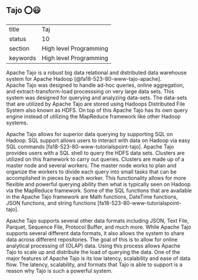 ## Tajo :o::smiley:


|          |                        |
| -------- | ---------------------- |
| title    | Taj                    | 
| status   | 10                     |
| section  | High level Programming |
| keywords | High level Programming |


Apache Tajo is a robust big data relational and distributed data warehouse system for Apache Hadoop [@fa18-523-80-www-tajo-apache].  
Apache Tajo was designed to handle ad-hoc queries, online aggregation, and extract-transform-load processsing on very large data sets. 
This system was designed for querying and analyzing data-sets.  The data-sets that are utilized by Apache Tajo are stored using Hadoops Distributed File System also known as HDFS.  On top of this Apache Tajo has its own query engine instead of utilizing the MapReduce framework like other Hadoop systems.  

Apache Tajo allows for superior data querying by supporting SQL on Hadoop.  SQL support allows users to interact with data on Hadoop via easy SQL commands [fa18-523-80-www-tutorialspoint-tajo]. Apache Tajo provides users with a SQL shell to query the HDFS data sets.
Clusters are utilized on this framework to carry out queries.  Clusters are made up of a master node and several workers.
The master node works to plan and organize the workers to divide each query into small tasks that can be accomplished in pieces by each worker.  This functionality allows for more flexible and powerful querying ability then what is typically seen on Hadoop via the MapReduce framework.
Some of the SQL functions that are available in the Apache Tajo framework are Math functions, DateTime functions, JSON functions, and string functions [fa18-523-80-www-tutorialspoint-tajo].
  
Apache Tajo supports several other data formats including JSON, Text File, Parquet, Sequence File, Protocol Buffer, and much more.
While Apache Tajo supports several different data formats, it also allows the system to share data across different repositories.
The goal of this is to allow for online analytical processing of (OLAP) data.  Using this process allows Apache Tajo to scale up and distribute the load of querying the data.  One of the major features of Apache Tajo is its low latency, scalability and ease of data flow.
The latency, scalability, and formats that Tajo is able to support is a reason why Tajo is such a powerful system.
